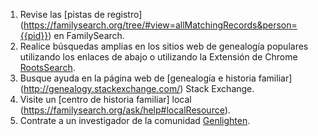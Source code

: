 1. Revise las [pistas de registro] (https://familysearch.org/tree/#view=allMatchingRecords&person={{pid}}) en FamilySearch.
1. Realice búsquedas amplias en los sitios web de genealogía populares utilizando los enlaces de abajo o utilizando la Extensión de Chrome [RootsSearch](https://chrome.google.com/webstore/detail/rootssearch/aolcffalbhpnojekmimmelebjchjmmgn?hl=en).
1. Busque ayuda en la página web de [genealogía e historia familiar] (http://genealogy.stackexchange.com/) Stack Exchange.
1. Visite un [centro de historia familiar] local (https://familysearch.org/ask/help#localResource).
1. Contrate a un investigador de la comunidad [Genlighten](http://www.genlighten.com/).